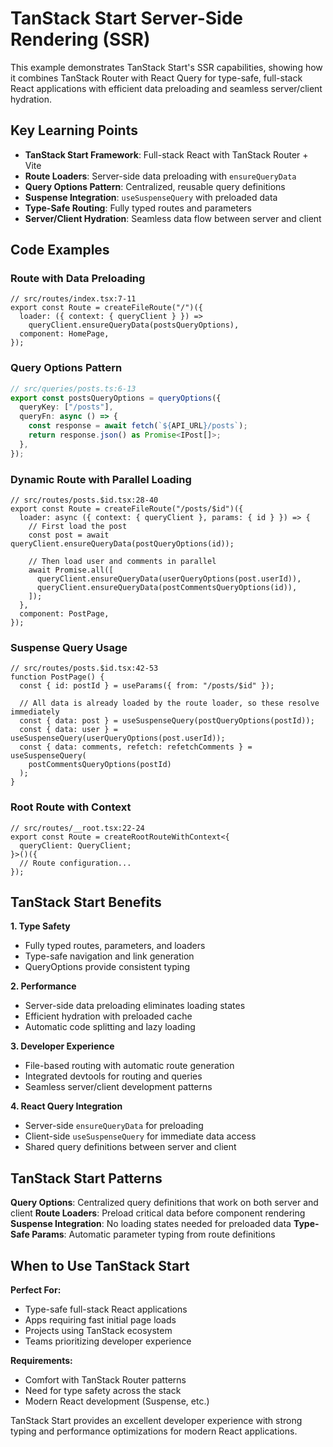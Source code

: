 # TanStack Start Server-Side Rendering (SSR)

This example demonstrates TanStack Start's SSR capabilities, showing how it combines TanStack Router with React Query for type-safe, full-stack React applications with efficient data preloading and seamless server/client hydration.

## Key Learning Points

- **TanStack Start Framework**: Full-stack React with TanStack Router + Vite
- **Route Loaders**: Server-side data preloading with `ensureQueryData`
- **Query Options Pattern**: Centralized, reusable query definitions
- **Suspense Integration**: `useSuspenseQuery` with preloaded data
- **Type-Safe Routing**: Fully typed routes and parameters
- **Server/Client Hydration**: Seamless data flow between server and client

## Code Examples

### Route with Data Preloading
```tsx
// src/routes/index.tsx:7-11
export const Route = createFileRoute("/")({
  loader: ({ context: { queryClient } }) =>
    queryClient.ensureQueryData(postsQueryOptions),
  component: HomePage,
});
```

### Query Options Pattern
```typescript
// src/queries/posts.ts:6-13
export const postsQueryOptions = queryOptions({
  queryKey: ["/posts"],
  queryFn: async () => {
    const response = await fetch(`${API_URL}/posts`);
    return response.json() as Promise<IPost[]>;
  },
});
```

### Dynamic Route with Parallel Loading
```tsx
// src/routes/posts.$id.tsx:28-40
export const Route = createFileRoute("/posts/$id")({
  loader: async ({ context: { queryClient }, params: { id } }) => {
    // First load the post
    const post = await queryClient.ensureQueryData(postQueryOptions(id));

    // Then load user and comments in parallel
    await Promise.all([
      queryClient.ensureQueryData(userQueryOptions(post.userId)),
      queryClient.ensureQueryData(postCommentsQueryOptions(id)),
    ]);
  },
  component: PostPage,
});
```

### Suspense Query Usage
```tsx
// src/routes/posts.$id.tsx:42-53
function PostPage() {
  const { id: postId } = useParams({ from: "/posts/$id" });

  // All data is already loaded by the route loader, so these resolve immediately
  const { data: post } = useSuspenseQuery(postQueryOptions(postId));
  const { data: user } = useSuspenseQuery(userQueryOptions(post.userId));
  const { data: comments, refetch: refetchComments } = useSuspenseQuery(
    postCommentsQueryOptions(postId)
  );
}
```

### Root Route with Context
```tsx
// src/routes/__root.tsx:22-24
export const Route = createRootRouteWithContext<{
  queryClient: QueryClient;
}>()({
  // Route configuration...
});
```

## TanStack Start Benefits

**1. Type Safety**
- Fully typed routes, parameters, and loaders
- Type-safe navigation and link generation
- QueryOptions provide consistent typing

**2. Performance**
- Server-side data preloading eliminates loading states
- Efficient hydration with preloaded cache
- Automatic code splitting and lazy loading

**3. Developer Experience**
- File-based routing with automatic route generation
- Integrated devtools for routing and queries
- Seamless server/client development patterns

**4. React Query Integration**  
- Server-side `ensureQueryData` for preloading
- Client-side `useSuspenseQuery` for immediate data access
- Shared query definitions between server and client

## TanStack Start Patterns

**Query Options**: Centralized query definitions that work on both server and client
**Route Loaders**: Preload critical data before component rendering
**Suspense Integration**: No loading states needed for preloaded data
**Type-Safe Params**: Automatic parameter typing from route definitions

## When to Use TanStack Start

**Perfect For:**
- Type-safe full-stack React applications
- Apps requiring fast initial page loads
- Projects using TanStack ecosystem
- Teams prioritizing developer experience

**Requirements:**
- Comfort with TanStack Router patterns
- Need for type safety across the stack
- Modern React development (Suspense, etc.)

TanStack Start provides an excellent developer experience with strong typing and performance optimizations for modern React applications.
